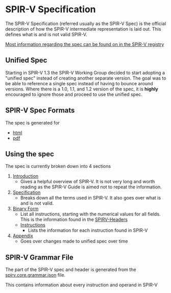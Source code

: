 # SPIR-V Specification

The SPIR-V Specification (referred usually as the SPIR-V Spec) is the official description of how the SPIR-V intermediate representation is laid out. This defines what is and is not valid SPIR-V.

[Most information regarding the spec can be found on in the SPIR-V registry](https://registry.khronos.org/SPIR-V/)

## Unified Spec

Starting in SPIR-V 1.3 the SPIR-V Working Group decided to start adopting a "unified spec" instead of creating another separate version. The goal was to be able to reference a single spec instead of having to bounce around versions. Where there is a 1.0, 1.1, and 1.2 version of the spec, it is **highly** encouraged to ignore those and proceed to use the unified spec.

## SPIR-V Spec Formats

The spec is generated for
- [html](https://registry.khronos.org/SPIR-V/specs/unified1/SPIRV.html)
- [pdf](https://registry.khronos.org/SPIR-V/specs/unified1/SPIRV.pdf)

## Using the spec

The spec is currently broken down into 4 sections

1. [Introduction](https://registry.khronos.org/SPIR-V/specs/unified1/SPIRV.html#_introduction)
    - Gives a helpful overview of SPIR-V. It is not very long and worth reading as the SPIR-V Guide is aimed not to repeat the information.
2. [Specification](https://registry.khronos.org/SPIR-V/specs/unified1/SPIRV.html#_a_id_specification_a_specification)
    - Breaks down all the terms used in SPIR-V. It also goes over what is and is not valid.
3. [Binary Form](https://registry.khronos.org/SPIR-V/specs/unified1/SPIRV.html#_a_id_binary_a_binary_form)
    - List all instructions, starting with the numerical values for all fields. This is the information found in the [SPIRV-Headers](https://github.com/KhronosGroup/SPIRV-Headers)
    - [Instructions](https://registry.khronos.org/SPIR-V/specs/unified1/SPIRV.html#_a_id_instructions_a_instructions)
        - Lists the information for each instruction found in SPIR-V
4. [Appendix](https://registry.khronos.org/SPIR-V/specs/unified1/SPIRV.html#_appendix_a_changes)
    - Goes over changes made to unified spec over time

## SPIR-V Grammar File

The part of the SPIR-V spec and header is generated from the [spirv.core.grammar.json](https://github.com/KhronosGroup/SPIRV-Headers/blob/main/include/spirv/unified1/spirv.core.grammar.json) file.

This contains information about every instruction and operand in SPIR-V